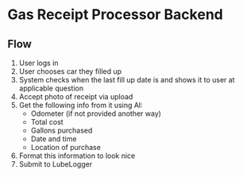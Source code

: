 # Gas Receipt Processor Backend

## Flow

1. User logs in
2. User chooses car they filled up
3. System checks when the last fill up date is and shows it to user at applicable question
4. Accept photo of receipt via upload
5. Get the following info from it using AI:
    * Odometer (if not provided another way)
    * Total cost
    * Gallons purchased
    * Date and time
    * Location of purchase
6. Format this information to look nice
7. Submit to LubeLogger
